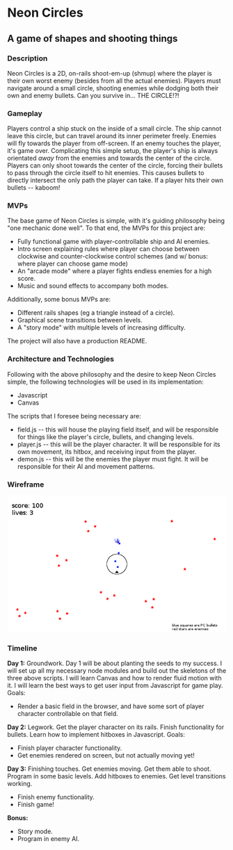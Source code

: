 # Neon Circles
## A game of shapes and shooting things

### Description
Neon Circles is a 2D, on-rails shoot-em-up (shmup) where the player is their own worst enemy (besides from all the actual enemies). Players must navigate around a small circle, shooting enemies while dodging both their own and enemy bullets. Can you survive in... THE CIRCLE!?!

### Gameplay
Players control a ship stuck on the inside of a small circle. The ship cannot leave this circle, but can travel around its inner perimeter freely. Enemies will fly towards the player from off-screen. If an enemy touches the player, it's game over. Complicating this simple setup, the player's ship is always orientated *away* from the enemies and towards the center of the circle. Players can only shoot towards the center of the circle, forcing their bullets to pass through the circle itself to hit enemies. This causes bullets to directly intersect the only path the player can take. If a player hits their own bullets -- kaboom!

### MVPs
The base game of Neon Circles is simple, with it's guiding philosophy being "one mechanic done well". To that end, the MVPs for this project are:
- Fully functional game with player-controllable ship and AI enemies.
- Intro screen explaining rules where player can choose between clockwise and counter-clockwise control schemes (and w/ bonus: where player can choose game mode)
- An "arcade mode" where a player fights endless enemies for a high score.
- Music and sound effects to accompany both modes.

Additionally, some bonus MVPs are:
- Different rails shapes (eg a triangle instead of a circle).
- Graphical scene transitions between levels.
- A "story mode" with multiple levels of increasing difficulty.

The project will also have a production README.

### Architecture and Technologies
Following with the above philosophy and the desire to keep Neon Circles simple, the following technologies will be used in its implementation:
- Javascript
- Canvas

The scripts that I foresee being necessary are:
- field.js -- this will house the playing field itself, and will be responsible for things like the player's circle, bullets, and changing levels.
- player.js -- this will be the player character. It will be responsible for its own movement, its hitbox, and receiving input from the player.
- demon.js -- this will be the enemies the player must fight. It will be responsible for their AI and movement patterns.

### Wireframe
![wireframes](https://github.com/atomicretro/circles/blob/master/wireframes/gameplay_wireframe.png)

### Timeline
**Day 1:** Groundwork. Day 1 will be about planting the seeds to my success. I will set up all my necessary node modules and build out the skeletons of the three above scripts. I will learn Canvas and how to render fluid motion with it. I will learn the best ways to get user input from Javascript for game play. Goals:
- Render a basic field in the browser, and have some sort of player character controllable on that field.

**Day 2:** Legwork. Get the player character on its rails. Finish functionality for bullets. Learn how to implement hitboxes in Javascript. Goals:
- Finish player character functionality.
- Get enemies rendered on screen, but not actually moving yet!

**Day 3:** Finishing touches. Get enemies moving. Get them able to shoot. Program in some basic levels. Add hitboxes to enemies. Get level transitions working.
- Finish enemy functionality.
- Finish game!

**Bonus:**
- Story mode.
- Program in enemy AI.
